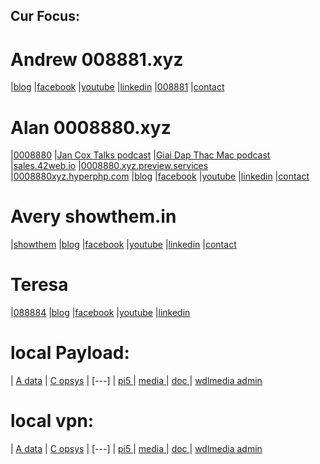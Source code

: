 ## Cur Focus:

# Andrew 008881.xyz
|[blog](http://blog.008881.xyz)
|[facebook](http://facebook.008881.xyz)
|[youtube](http://youtube.008881.xyz)
|[linkedin](http://linkedin.008881.xyz)
|[008881](http://www.008881.xyz)
|[contact](mailto:contact@008881.xyz)

# Alan 0008880.xyz
|[0008880](http://www.0008880.xyz)
|[Jan Cox Talks podcast](http://jancox.0008880.xyz)
|[Giai Dap Thac Mac podcast](http://tuanzen.0008880.xyz)
|[sales.42web.io](http://sales.42web.io)
|[0008880.xyz.preview.services](http://0008880.xyz.preview.services)
|[0008880xyz.hyperphp.com](http://www.0008880xyz.hyperphp.com)
|[blog](http://blog.0008880.xyz)
|[facebook](http://facebook.0008880.xyz)
|[youtube](http://youtube.0008880.xyz)
|[linkedin](http://linkedin.0008880.xyz)
|[contact](mailto:contact@0008880.xyz)

# Avery showthem.in
|[showthem](http://www.showthem.in)
|[blog](http://blog.showthem.in)
|[facebook](http://facebook.showthem.in)
|[youtube](http://youtube.showthem.in)
|[linkedin](http://linkedin.showthem.in)
|[contact](mailto:contact@showthem.in)

# Teresa 
|[088884](http://www.088884.xyz)
|[blog](http://blog.088884.xyz)
|[facebook](http://facebook.088884.xyz)
|[youtube](http://youtube.088884.xyz)
|[linkedin](http://linkedin.088884.xyz)

# local Payload:
| [ A data](http://wdlpc.local/A) 
| [ C opsys](http://wdlpc.local/C) 
| [---]
| [ pi5 ](http://pi5.local) 
| [ media ](http://wdlmedia.local/media) 
| [ doc ](http://wdlmedia.local/doc) 
| [ wdlmedia admin](http://wdlmedia.local/admin) 

# local vpn:
| [ A data](http://wdlpc/A) 
| [ C opsys](http://wdlpc/C) 
| [---]
| [ pi5 ](http://pi5) 
| [ media ](http://wdlmedia/media) 
| [ doc ](http://wdlmedia/doc) 
| [ wdlmedia admin](http://wdlmedia/admin) 

